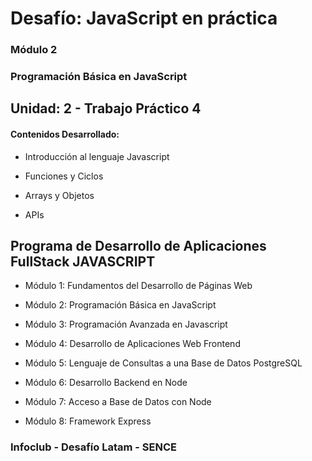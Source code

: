 # Desafío: JavaScript en práctica

### Módulo 2
### Programación Básica en JavaScript

## Unidad: 2 - Trabajo Práctico 4

#### Contenidos Desarrollado:

- Introducción al lenguaje Javascript

- Funciones y Ciclos

- Arrays y Objetos

- APIs

## Programa de Desarrollo de Aplicaciones FullStack JAVASCRIPT

- Módulo 1: Fundamentos del Desarrollo de Páginas Web

- Módulo 2: Programación Básica en JavaScript

- Módulo 3: Programación Avanzada en Javascript

- Módulo 4: Desarrollo de Aplicaciones Web Frontend

- Módulo 5: Lenguaje de Consultas a una Base de Datos PostgreSQL

- Módulo 6: Desarrollo Backend en Node

- Módulo 7: Acceso a Base de Datos con Node

- Módulo 8: Framework Express


### Infoclub - Desafío Latam - SENCE